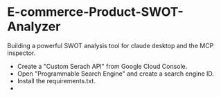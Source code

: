 # E-commerce-Product-SWOT-Analyzer
Building a powerful SWOT analysis tool for claude desktop and the MCP inspector.

- Create a "Custom Serach API" from Google Cloud Console.
- Open "Programmable Search Engine" and create a search engine ID.
- Install the requirements.txt.
- 
